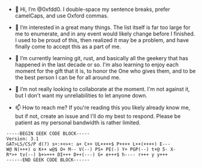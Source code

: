 - 👋 Hi, I’m @0xfdd0.  I double-space my sentence breaks, prefer camelCaps, and use Oxford commas.

- 👀 I’m interested in a great many things.  The list itself is far too large for me to enumerate, and in any event would likely change before I finished.  I used to be proud of this, then realized it may be a problem, and have finally come to accept this as a part of me.

- 🌱 I’m currently learning git, rust, and basically all the geekery that has happened in the last decade or so.  I'm also learning to enjoy each moment for the gift that it is, to honor the One who gives them, and to be the best person I can be for all around me.

- 💞️ I’m not really looking to collaborate at the moment.  I'm not against it, but I don't want my unreliabilities to let anyone down.

- 📫 How to reach me?  If you're reading this you likely already know me, but if not, create an issue and I'll do my best to respond.  Please be patient as my personal bandwidth is rather limited.

```
-----BEGIN GEEK CODE BLOCK-----
Version: 3.1
GAT>LS/CS/P d(?) s+:++>+: a+ C++ UL++++$ P++++ L++(++++) E---
W@ N(+++) o K++ w@$ O+ M-- V(--) PS+ PE(-) Y+ PGP(--) t+@ 5- X-
R*>+ tv(--) b+>+++ DI+++ D++(---) G+ e+++$ h---- r+++ y y+++ 
------END GEEK CODE BLOCK------
```

<!---
0xfdd0/0xfdd0 is a ✨ special ✨ repository because its `README.md` (this file) appears on your GitHub profile.
You can click the Preview link to take a look at your changes.
--->
